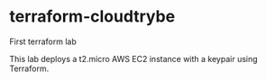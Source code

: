 # terraform-cloudtrybe
First terraform lab

This lab deploys a t2.micro AWS EC2 instance with a keypair using Terraform.

